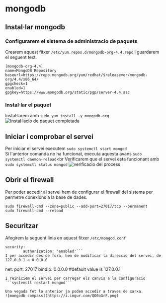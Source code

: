 # mongodb
## Instal·lar mongodb
### Configurarem el sistema de administracio de paquets
Crearem aquest fitxer ```/etc/yum.repos.d/mongodb-org-4.4.repo``` i guardarem el seguent text.
```
[mongodb-org-4.4]
name=MongoDB Repository
baseurl=https://repo.mongodb.org/yum/redhat/$releasever/mongodb-org/4.4/x86_64/
gpgcheck=1
enabled=1
gpgkey=https://www.mongodb.org/static/pgp/server-4.4.asc
```
### Instal·lar el paquet
Instal·larem amb ```sudo yum install -y mongodb-org```<br>
![Instal·lacio de paquet completada](https://i.imgur.com/4fBkd9m.png)

## Iniciar i comprobar el servei
Per iniciar el servei executem ```sudo systemctl start mongod```<br>
Si l'anterior comanda no ha funcionat, executa aquesta avans ```sudo systemctl daemon-reload```<br
Verificarem que el servei esta funcionant amb ```sudo systemctl status mongod```
![verificacio del process](https://i.imgur.com/xQtsehW.png)
## Obrir el firewall
Per poder accedir al servei hem de configurar el firewall del sistema per permetre conexions a la base de dades.
```
sudo firewall-cmd --zone=public --add-port=27017/tcp --permanent
sudo firewall-cmd --reload
```
## Securitzar
Afegirem la seguent linia en aquest fitxer ```/etc/mongod.conf```
```
security:
        authorization: 'enabled'```
I per accedir des de fora, hem de modificar la direccio del servei, de 127.0.0.1 a 0.0.0.0
```
net:
    port: 27017
    bindIp: 0.0.0.0   #default value is 127.0.0.1
```
I reiniciem el servei per carregar els canvis a la configuracio
```systemctl restart mongod```

Una vegada fet lo anterior ja podem accedir a traves de xarxa.
![mongodb compass](https://i.imgur.com/QO0oGrF.png)
